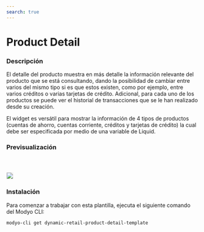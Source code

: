 ```yaml
---
search: true
---
```


# Product Detail

### Descripción
El detalle del producto muestra en más detalle la información relevante del producto que se está consultando, dando la posibilidad de cambiar entre varios del mismo tipo si es que estos existen, como por ejemplo, entre varios créditos o varias tarjetas de crédito. 
Adicional, para cada uno de los productos se puede ver el historial de transacciones que se le han realizado desde su creación.


El widget es versátil para mostrar la información de 4 tipos de productos (cuentas de ahorro, cuentas corriente, créditos y tarjetas de crédito) la cual debe ser especificada por medio de una variable de Liquid.

### Previsualización
<img src="/assets/img/dynamic/experiences/retail/product-detail.jpg" style="border: 1px solid #EEE; margin-top: 40px; max-width:600px;">

### Instalación

Para comenzar a trabajar con esta plantilla, ejecuta el siguiente comando del Modyo CLI:

```bash
modyo-cli get dynamic-retail-product-detail-template
```
